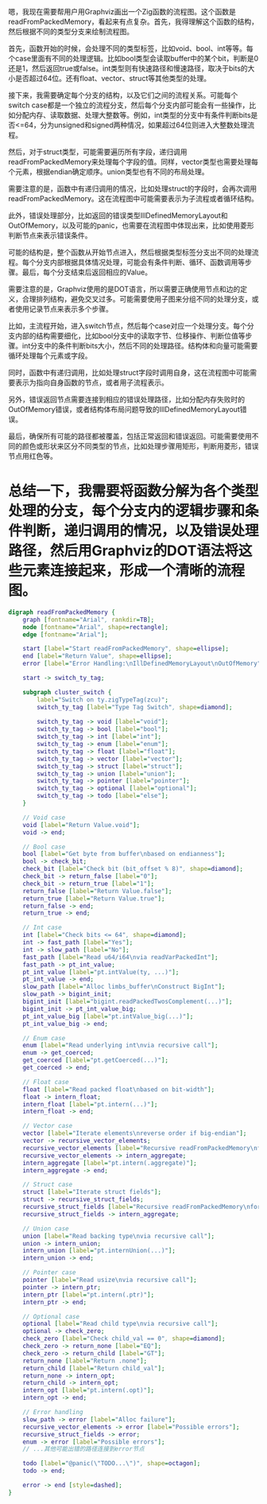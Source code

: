 嗯，我现在需要帮用户用Graphviz画出一个Zig函数的流程图。这个函数是readFromPackedMemory，看起来有点复杂。首先，我得理解这个函数的结构，然后根据不同的类型分支来绘制流程图。

首先，函数开始的时候，会处理不同的类型标签，比如void、bool、int等等。每个case里面有不同的处理逻辑。比如bool类型会读取buffer中的某个bit，判断是0还是1，然后返回true或false。int类型则有快速路径和慢速路径，取决于bits的大小是否超过64位。还有float、vector、struct等其他类型的处理。

接下来，我需要确定每个分支的结构，以及它们之间的流程关系。可能每个switch case都是一个独立的流程分支，然后每个分支内部可能会有一些操作，比如分配内存、读取数据、处理大整数等。例如，int类型的分支中有条件判断bits是否<=64，分为unsigned和signed两种情况，如果超过64位则进入大整数处理流程。

然后，对于struct类型，可能需要遍历所有字段，递归调用readFromPackedMemory来处理每个字段的值。同样，vector类型也需要处理每个元素，根据endian确定顺序。union类型也有不同的布局处理。

需要注意的是，函数中有递归调用的情况，比如处理struct的字段时，会再次调用readFromPackedMemory。这在流程图中可能需要表示为子流程或者循环结构。

此外，错误处理部分，比如返回的错误类型IllDefinedMemoryLayout和OutOfMemory，以及可能的panic，也需要在流程图中体现出来，比如使用菱形判断节点来表示错误条件。

可能的结构是，整个函数从开始节点进入，然后根据类型标签分支出不同的处理流程。每个分支内部根据具体情况处理，可能会有条件判断、循环、函数调用等步骤。最后，每个分支结束后返回相应的Value。

需要注意的是，Graphviz使用的是DOT语言，所以需要正确使用节点和边的定义，合理排列结构，避免交叉过多。可能需要使用子图来分组不同的处理分支，或者使用记录节点来表示多个步骤。

比如，主流程开始，进入switch节点，然后每个case对应一个处理分支。每个分支内部的结构需要细化，比如bool分支中的读取字节、位移操作、判断位值等步骤。int分支中的条件判断bits大小，然后不同的处理路径。结构体和向量可能需要循环处理每个元素或字段。

同时，函数中有递归调用，比如处理struct字段时调用自身，这在流程图中可能需要表示为指向自身函数的节点，或者用子流程表示。

另外，错误返回节点需要连接到相应的错误处理路径，比如分配内存失败时的OutOfMemory错误，或者结构体布局问题导致的IllDefinedMemoryLayout错误。

最后，确保所有可能的路径都被覆盖，包括正常返回和错误返回。可能需要使用不同的颜色或形状来区分不同类型的节点，比如处理步骤用矩形，判断用菱形，错误节点用红色等。

总结一下，我需要将函数分解为各个类型处理的分支，每个分支内的逻辑步骤和条件判断，递归调用的情况，以及错误处理路径，然后用Graphviz的DOT语法将这些元素连接起来，形成一个清晰的流程图。
================================================
```dot
digraph readFromPackedMemory {
    graph [fontname="Arial", rankdir=TB];
    node [fontname="Arial", shape=rectangle];
    edge [fontname="Arial"];

    start [label="Start readFromPackedMemory", shape=ellipse];
    end [label="Return Value", shape=ellipse];
    error [label="Error Handling:\nIllDefinedMemoryLayout\nOutOfMemory", shape=hexagon];

    start -> switch_ty_tag;

    subgraph cluster_switch {
        label="Switch on ty.zigTypeTag(zcu)";
        switch_ty_tag [label="Type Tag Switch", shape=diamond];
        
        switch_ty_tag -> void [label="void"];
        switch_ty_tag -> bool [label="bool"];
        switch_ty_tag -> int [label="int"];
        switch_ty_tag -> enum [label="enum"];
        switch_ty_tag -> float [label="float"];
        switch_ty_tag -> vector [label="vector"];
        switch_ty_tag -> struct [label="struct"];
        switch_ty_tag -> union [label="union"];
        switch_ty_tag -> pointer [label="pointer"];
        switch_ty_tag -> optional [label="optional"];
        switch_ty_tag -> todo [label="else"];
    }

    // Void case
    void [label="Return Value.void"];
    void -> end;

    // Bool case
    bool [label="Get byte from buffer\nbased on endianness"];
    bool -> check_bit;
    check_bit [label="Check bit (bit_offset % 8)", shape=diamond];
    check_bit -> return_false [label="0"];
    check_bit -> return_true [label="1"];
    return_false [label="Return Value.false"];
    return_true [label="Return Value.true"];
    return_false -> end;
    return_true -> end;

    // Int case
    int [label="Check bits <= 64", shape=diamond];
    int -> fast_path [label="Yes"];
    int -> slow_path [label="No"];
    fast_path [label="Read u64/i64\nvia readVarPackedInt"];
    fast_path -> pt_int_value;
    pt_int_value [label="pt.intValue(ty, ...)"];
    pt_int_value -> end;
    slow_path [label="Alloc limbs_buffer\nConstruct BigInt"];
    slow_path -> bigint_init;
    bigint_init [label="bigint.readPackedTwosComplement(...)"];
    bigint_init -> pt_int_value_big;
    pt_int_value_big [label="pt.intValue_big(...)"];
    pt_int_value_big -> end;

    // Enum case
    enum [label="Read underlying int\nvia recursive call"];
    enum -> get_coerced;
    get_coerced [label="pt.getCoerced(...)"];
    get_coerced -> end;

    // Float case
    float [label="Read packed float\nbased on bit-width"];
    float -> intern_float;
    intern_float [label="pt.intern(...)"];
    intern_float -> end;

    // Vector case
    vector [label="Iterate elements\nreverse order if big-endian"];
    vector -> recursive_vector_elements;
    recursive_vector_elements [label="Recursive readFromPackedMemory\nfor each element"];
    recursive_vector_elements -> intern_aggregate;
    intern_aggregate [label="pt.intern(.aggregate)"];
    intern_aggregate -> end;

    // Struct case
    struct [label="Iterate struct fields"];
    struct -> recursive_struct_fields;
    recursive_struct_fields [label="Recursive readFromPackedMemory\nfor each field"];
    recursive_struct_fields -> intern_aggregate;

    // Union case
    union [label="Read backing type\nvia recursive call"];
    union -> intern_union;
    intern_union [label="pt.internUnion(...)"];
    intern_union -> end;

    // Pointer case
    pointer [label="Read usize\nvia recursive call"];
    pointer -> intern_ptr;
    intern_ptr [label="pt.intern(.ptr)"];
    intern_ptr -> end;

    // Optional case
    optional [label="Read child type\nvia recursive call"];
    optional -> check_zero;
    check_zero [label="Check child_val == 0", shape=diamond];
    check_zero -> return_none [label="EQ"];
    check_zero -> return_child [label="GT"];
    return_none [label="Return .none"];
    return_child [label="Return child_val"];
    return_none -> intern_opt;
    return_child -> intern_opt;
    intern_opt [label="pt.intern(.opt)"];
    intern_opt -> end;

    // Error handling
    slow_path -> error [label="Alloc failure"];
    recursive_vector_elements -> error [label="Possible errors"];
    recursive_struct_fields -> error;
    enum -> error [label="Possible errors"];
    // ...其他可能出错的路径连接到error节点

    todo [label="@panic(\"TODO...\")", shape=octagon];
    todo -> end;

    error -> end [style=dashed];
}
```